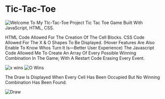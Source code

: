 # Tic-Tac-Toe
![Welcome To My TIc-Tac-Toe Project](https://github.com/JosiasIsZero/Tic-Tac-Toe/assets/105129441/95a23f42-eaac-4a6b-be22-a4a3f37d0762)
Tic Tac Toe Game Built With JavaScript, HTML, CSS.

HTML Code Allowed For The Creation Of The Cell Blocks.
CSS Code Allowed For The X & O Shapes To Be Displayed. (Hover Features Are Also Enable To Know Whos Turn It Is—Better User Experience)
The Javascript Code Allowed Me To Create An Array Of Every Possible Winning Combination In The Game; With A Restart Code Erasing Every Event.


![x wins](https://github.com/JosiasIsZero/Tic-Tac-Toe/assets/105129441/1849f411-d7d6-4016-8fcc-ee7a54a1685a)
![O Wins](https://github.com/JosiasIsZero/Tic-Tac-Toe/assets/105129441/00bf5ba3-2f8c-41a4-8ab6-bb5b4f9d3e0f)

The Draw Is Displayed When Every Cell Has Been Occupied But No Winning Combination Has Been Found.




![Draw](https://github.com/JosiasIsZero/Tic-Tac-Toe/assets/105129441/214e536f-df82-404e-b7ea-6943a03e8a5a)
